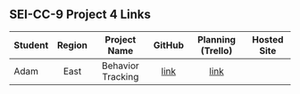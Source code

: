 ## SEI-CC-9 Project 4 Links 

| Student | Region | Project Name | GitHub | Planning (Trello) | Hosted Site |
|---|:---:|:---:|:---:|:---:|:---:|
| Adam | East | Behavior Tracking | [link]() | [link]() |  |
